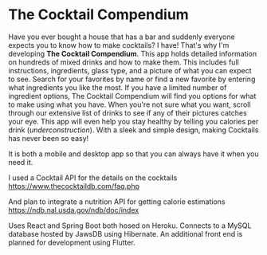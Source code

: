 # The Cocktail Compendium


Have you ever bought a house that has a bar and suddenly everyone expects you to know how to make cocktails? I have! That's why I'm developing __The Cocktail Compendium__. This app holds detailed information on hundreds of mixed drinks and how to make them. This includes full instructions, ingredients, glass type, and a picture of what you can expect to see. Search for your favorites by name or find a new favorite by entering what ingredients you like the most. If you have a limited number of ingredient options, The Cocktail Compendium will find you options for what to make using what you have. When you're not sure what you want, scroll through our extensive list of drinks to see if any of their pictures catches your eye. This app will even help you stay healthy by telling you calories per drink (*underconstruction*). With a sleek and simple design, making Cocktails has never been so easy! 

It is both a mobile and desktop app so that you can always have it when you need it. 

I used a Cocktail API for the details on the cocktails\
https://www.thecocktaildb.com/faq.php

And plan to integrate a nutrition API for getting calorie estimations\
https://ndb.nal.usda.gov/ndb/doc/index

Uses React and Spring Boot both hosed on Heroku. Connects to a MySQL database hosted by JawsDB using Hibernate. An additional front end is planned for development using Flutter.
